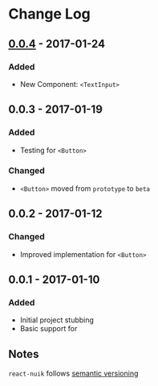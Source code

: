 # Change Log

## [0.0.4] - 2017-01-24

### Added
- New Component: `<TextInput>`

## 0.0.3 - 2017-01-19

### Added
- Testing for `<Button>`

### Changed
- `<Button>` moved from `prototype` to `beta`

## 0.0.2 - 2017-01-12

### Changed
- Improved implementation for `<Button>`

## 0.0.1 - 2017-01-10

### Added
- Initial project stubbing
- Basic support for

## Notes

`react-nuik` follows [semantic versioning](http://semver.org/)

[Unreleased]: https://github.com/nioinnovation/react-nuik/compare/v0.0.4...HEAD
[0.0.4]: https://github.com/nioinnovation/react-nuik/compare/v0.0.3...v0.0.4
